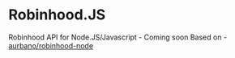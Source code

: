 # Robinhood.JS

Robinhood API for Node.JS/Javascript - Coming soon
Based on - [aurbano/robinhood-node](https://github.com/aurbano/robinhood-node)
